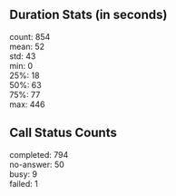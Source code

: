 ## Duration Stats (in seconds)  

count: 854  
mean: 52  
std: 43  
min: 0  
25%: 18  
50%: 63  
75%: 77  
max: 446  

## Call Status Counts  

completed: 794  
no-answer: 50  
busy: 9  
failed: 1  
